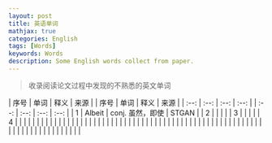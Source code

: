 ```yaml
---
layout: post
title: 英语单词
mathjax: true
categories: English
tags: [Words]
keywords: Words
description: Some English words collect from paper.
---
```


> 收录阅读论文过程中发现的不熟悉的英文单词

| 序号 | 单词 | 释义 | 来源 |   | 序号 | 单词 | 释义 | 来源 |
| :--: | :--: | :--: | :--: |  | :--: | :--: | :--: | :--: |
| 1 | Albeit | conj. 虽然，即使 | STGAN |   | 2 |      |      |      |
| 3 |      |      |      |   | 4 |      |      |      |
|  |      |      |      |   |      |      |      |      |
|  |      |      |      |   |      |      |      |      |
|      |      |      |      |   |      |      |      |      |
|      |      |      |      |   |      |      |      |      |
|      |      |      |      |   |      |      |      |      |
|      |      |      |      |   |      |      |      |      |
|      |      |      |      |   |      |      |      |      |

